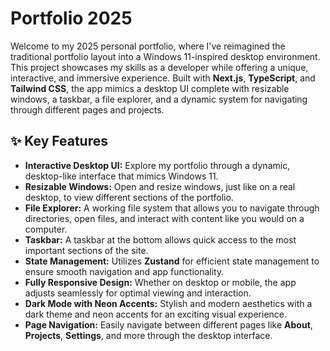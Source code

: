 # Portfolio 2025

Welcome to my 2025 personal portfolio, where I've reimagined the traditional portfolio layout into a Windows 11-inspired desktop environment. This project showcases my skills as a developer while offering a unique, interactive, and immersive experience. Built with **Next.js**, **TypeScript**, and **Tailwind CSS**, the app mimics a desktop UI complete with resizable windows, a taskbar, a file explorer, and a dynamic system for navigating through different pages and projects.

## ✨ Key Features

- **Interactive Desktop UI:** Explore my portfolio through a dynamic, desktop-like interface that mimics Windows 11.
- **Resizable Windows:** Open and resize windows, just like on a real desktop, to view different sections of the portfolio.
- **File Explorer:** A working file system that allows you to navigate through directories, open files, and interact with content like you would on a computer.
- **Taskbar:** A taskbar at the bottom allows quick access to the most important sections of the site.
- **State Management:** Utilizes **Zustand** for efficient state management to ensure smooth navigation and app functionality.
- **Fully Responsive Design:** Whether on desktop or mobile, the app adjusts seamlessly for optimal viewing and interaction.
- **Dark Mode with Neon Accents:** Stylish and modern aesthetics with a dark theme and neon accents for an exciting visual experience.
- **Page Navigation:** Easily navigate between different pages like **About**, **Projects**, **Settings**, and more through the desktop interface.
